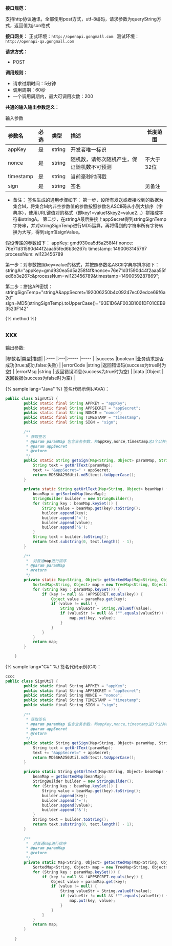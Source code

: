 **接口规范：** 
 
 支持http协议通讯，全部使用post方式，utf-8编码，请求参数为queryString方式，返回值为json格式


**接口网关：** 
正式环境：`http://openapi.gongmall.com `
测试环境：`http://openapi-qa.gongmall.com `
  
**请求方式：**
- POST  

**调用规则：**
- 请求过期时间：5分钟
- 调用周期：60秒
- 一个调用周期内，最大可调用次数：200

**共通的输入输出参数定义：** 

输入参数

|参数名|必选|类型|描述|长度范围|
|:----    |:---|:----- |:-----   |-----   |
|appKey |是  |string |开发者唯一标识   ||
|nonce |是  |string | 随机数，请每次随机产生，保证随机数不可预测 |不大于32位|
|timestamp     |是  |string | 当前毫秒时间戳| |
|sign     |是  |string |  签名    |见备注|


- 备注：
签名生成的通用步骤如下：
第一步，设所有发送或者接收到的数据为集合M，将集合M内非空参数值的参数按照参数名ASCII码从小到大排序（字典序），使用URL键值对的格式（即key1=value1&key2=value2…）拼接成字符串stringA。
第二步，在stringA最后拼接上appSecret得到stringSignTemp字符串，并对stringSignTemp进行MD5运算，再将得到的字符串所有字符转换为大写，得到sign值signValue。

假设传递的参数如下：
appKey: gmd930ea5d5a258f4f
nonce: 76e71d31590d44f2aaa55fed6b3e267c
timestamp: 1490063145767
processNum: wi123456789

第一步：对参数按照key=value的格式，并按照参数名ASCII字典序排序如下：
stringA="appKey=gmd930ea5d5a258f4f&nonce=76e71d31590d44f2aaa55fed6b3e267c&processNum=wi123456789&timestamp=1490059287869";

第二步：拼接API密钥：
stringSignTemp="stringA&appSecret=192006250b4c09247ec02edce69f6a2d"
sign=MD5(stringSignTemp).toUpperCase()="93E1D6AF003B1061DF01CEB93523F142"

{% method %}
## xxx
 输出参数:

|参数名|类型|描述|
|:----    |:---|:----- |-----   |
|success |boolean |业务请求是否成功(true:成功,false:失败)   |
|errorCode |string |返回错误码(success为true时为空)    |
|errorMsg  |string | 返回错误消息(success为true时为空)    |
|data     |Object |  返回数据(success为false时为空)    |


{% sample lang="Java" %}
签名代码示例(JAVA)：

```Java
public class SignUtil {
    	public static final String APPKEY = "appKey";
    	public static final String APPSECRET = "appSecret";
    	public static final String NONCE = "nonce";
    	public static final String TIMESTAMP = "timestamp";
    	public static final String SIGN = "sign";
    	
    	/**
    	 * 获取签名
    	 * @param paramMap 包含业务参数，和appKey,nonce,timestamp这3个公共参数
    	 * @param appSecret
    	 * @return
    	 */
    	public static String getSign(Map<String, Object> paramMap, String appSecret) {
    		String text = getUrlText(paramMap);
    		text += "&appSecret=" + appSecret;
    		return MD5SHA256Util.md5(text).toUpperCase();
    	}
    
    	private static String getUrlText(Map<String, Object> beanMap) {
    		beanMap = getSortedMap(beanMap);
    		StringBuilder builder = new StringBuilder();
    		for (String key : beanMap.keySet()) {
    			String value = beanMap.get(key).toString();
    			builder.append(key);
    			builder.append('=');
    			builder.append(value);
    			builder.append('&');
    		}
    		String text = builder.toString();
    		return text.substring(0, text.length() - 1);
    	}
    
    	/**
    	 *  对普通map进行排序
    	 * @param paramMap
    	 * @return
    	 */
    	private static Map<String, Object> getSortedMap(Map<String, Object> paramMap) {
    		SortedMap<String, Object> map = new TreeMap<String, Object>();
    		for (String key : paramMap.keySet()) {
    			if (key != null && !APPSECRET.equals(key)) {
    				Object value = paramMap.get(key);
    				if (value != null) {
    					String valueStr = String.valueOf(value);
    					if (valueStr != null && !"".equals(valueStr)) {
    						map.put(key, value);
    					}
    				}
    			}
    		}
    		return map;
    	}
    
    }
```

{% sample lang="C#" %}
签名代码示例(C#)：


```C#
cccc
public class SignUtil {
    	public static final String APPKEY = "appKey";
    	public static final String APPSECRET = "appSecret";
    	public static final String NONCE = "nonce";
    	public static final String TIMESTAMP = "timestamp";
    	public static final String SIGN = "sign";
    	
    	/**
    	 * 获取签名
    	 * @param paramMap 包含业务参数，和appKey,nonce,timestamp这3个公共参数
    	 * @param appSecret
    	 * @return
    	 */
    	public static String getSign(Map<String, Object> paramMap, String appSecret) {
    		String text = getUrlText(paramMap);
    		text += "&appSecret=" + appSecret;
    		return MD5SHA256Util.md5(text).toUpperCase();
    	}
    
    	private static String getUrlText(Map<String, Object> beanMap) {
    		beanMap = getSortedMap(beanMap);
    		StringBuilder builder = new StringBuilder();
    		for (String key : beanMap.keySet()) {
    			String value = beanMap.get(key).toString();
    			builder.append(key);
    			builder.append('=');
    			builder.append(value);
    			builder.append('&');
    		}
    		String text = builder.toString();
    		return text.substring(0, text.length() - 1);
    	}
    
    	/**
    	 *  对普通map进行排序
    	 * @param paramMap
    	 * @return
    	 */
    	private static Map<String, Object> getSortedMap(Map<String, Object> paramMap) {
    		SortedMap<String, Object> map = new TreeMap<String, Object>();
    		for (String key : paramMap.keySet()) {
    			if (key != null && !APPSECRET.equals(key)) {
    				Object value = paramMap.get(key);
    				if (value != null) {
    					String valueStr = String.valueOf(value);
    					if (valueStr != null && !"".equals(valueStr)) {
    						map.put(key, value);
    					}
    				}
    			}
    		}
    		return map;
    	}
    
    }
```

   

    